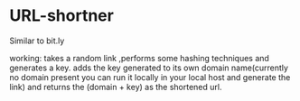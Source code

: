 # URL-shortner

Similar to bit.ly

working:
takes a random link ,performs some hashing techniques and generates a key.
adds the key generated to its own domain name(currently no domain present you can run it locally in your local host and generate the link) and returns the (domain + key) as the shortened url. 

